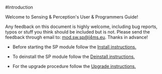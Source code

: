 #Introduction
 
Welcome to Sensing & Perception's User & Programmers Guide!

Any feedback on this document is highly welcome, including bug reports, typos or stuff you think should be included but is not. Please send the feedback through email to: mod.sw.sp@l4ms.eu. Thanks in advance!

* Before starting the SP module follow the [Install instructions.](./install.md)

* To deinstall the SP module follow the [Deinstall instructions.](./deinstall.md)

* For the upgrade procedure follow the [Upgrade instructions.](./upgrade.md)
